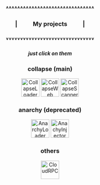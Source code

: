 <h3 align=center>˄˄˄˄˄˄˄˄˄˄˄˄˄˄˄˄˄˄˄˄˄˄˄˄˄˄˄˄˄˄˄</h3>
<h3 align=center>| ‎ ‎ ‎ ‎ ‎ ‎ ‎ ‎ ‎ ‎‎ My projects ‎ ‎ ‎ ‎ ‎ ‎ ‎ ‎ ‎ ‎‎ |</h1>
<h3 align=center>˅˅˅˅˅˅˅˅˅˅˅˅˅˅˅˅˅˅˅˅˅˅˅˅˅˅˅˅˅˅˅</h3>

<h5 align=center>just click on them</h5>

<p align=center>
  <h3 align=center>collapse (main)</h3>
  <p align=center>
    <a href="https://github.com/dest4590/CollapseLoader" align=center><img src="https://github.com/user-attachments/assets/e072beab-4bba-46f4-b1d2-6016cfbb2ca2" width="50" title="CollapseLoader"></a>
    <a href="https://github.com/dest4590/CollapseWeb" align=center><img src="https://github.com/user-attachments/assets/540fb64d-96ab-4224-b120-c4c291b45fd7" width="50" title="CollapseWeb"></a>
    <a href="https://github.com/CollapseLoader/CollapseScanner" align=center><img src="https://github.com/user-attachments/assets/e60db9a3-a2a1-4772-8732-dede4cd7ca2a" width="50" title="CollapseScanner"></a>
  </p>
  
  <h3 align=center>anarchy (deprecated)</h3>
  <p align=center>
    <a href="https://github.com/AnarchyLoader/AnarchyLoader" align=center><img src="https://github.com/user-attachments/assets/35bca2fe-d90a-48ec-a1db-303854311e14" width="50" title="AnarchyLoader"></a>
    <a href="https://github.com/AnarchyLoader/AnarchyInjector" align=center><img src="https://github.com/user-attachments/assets/db8166bf-bd13-4635-9618-b81e291d1a61" width="50" title="AnachyInjector"></a>
  </p>
  
  <h3 align=center>others</h3>
  <p align=center>
    <a href="https://github.com/dest4590/CloudRPC" align=center><img src="https://github.com/user-attachments/assets/f7c2e2de-982f-4f91-b920-62b4cb8d4607" width="50" title="CloudRPC"></a>
  </p>
</p>
